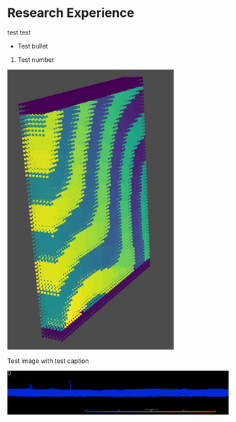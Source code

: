 # Research Experience

test text

- Test bullet
1. Test number

![Test image with test caption](Research%20Experience%209e99ba2f41cd424793d0d1ca35fafc5e/image21.png)

Test image with test caption

![image3.gif](Research%20Experience%209e99ba2f41cd424793d0d1ca35fafc5e/image3.gif)